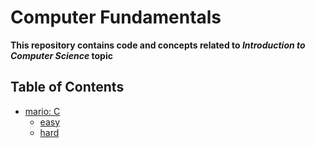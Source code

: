 # Computer Fundamentals

**This repository contains code and concepts related to _Introduction to Computer Science_ topic**

## Table of Contents

- [mario: C](/mario)
  - [easy](/mario/easy/mario_easy.c)
  - [hard](/mario/hard/mario_hard.c)
